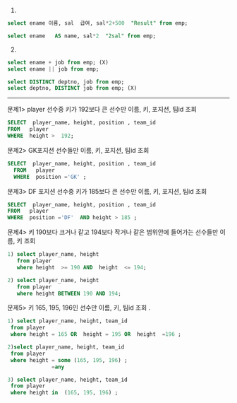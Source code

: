 1.

```sql
select ename 이름, sal  급여, sal*2+500  "Result" from emp;
```

```sql
select ename   AS name, sal*2  "2sal" from emp;
```



2.

```sql
select ename + job from emp; (X)
select ename || job from emp; 
```

```sql
select DISTINCT deptno, job from emp;
select deptno, DISTINCT job from emp; (X)
```

------



문제1>  player 선수중 키가 192보다 큰 선수만
   이름, 키, 포지션, 팀id 조회

```sql
SELECT  player_name, height, position , team_id
FROM   player
WHERE  height >  192; 
```

문제2> 
  GK포지션 선수들만  이름, 키, 포지션, 팀id 조회

```sql
SELECT  player_name, height, position , team_id
  FROM   player
  WHERE  position ='GK' ; 
```

문제3>  DF 포지션 선수중 키가 185보다 큰 선수만
    이름, 키, 포지션, 팀id 조회

```sql
SELECT  player_name, height, position , team_id
FROM   player
WHERE  position ='DF'  AND height > 185 ; 
```

문제4> 키 190보다 크거나 같고  194보다 작거나 같은 
   범위안에 들어가는 선수들만
   이름, 키  조회

```sql
1) select player_name, height 
   from player 
   where height  >= 190 AND  height  <= 194; 

2) select player_name, height 
   from player 
   where height BETWEEN 190 AND 194; 
```



문제5>  키 165, 195, 196인 선수만
     이름, 키, 팀id 조회 . 

```sql
1) select player_name, height, team_id
 from player
 where height = 165 OR  height = 195 OR  height  =196 ; 
```



```sql
2)select player_name, height, team_id
 from player
 where height = some (165, 195, 196) ; 
              =any
```



```sql
3) select player_name, height, team_id
 from player
 where height in  (165, 195, 196) ; 
```



 

 